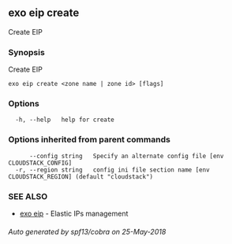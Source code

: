 ## exo eip create

Create EIP

### Synopsis

Create EIP

```
exo eip create <zone name | zone id> [flags]
```

### Options

```
  -h, --help   help for create
```

### Options inherited from parent commands

```
      --config string   Specify an alternate config file [env CLOUDSTACK_CONFIG]
  -r, --region string   config ini file section name [env CLOUDSTACK_REGION] (default "cloudstack")
```

### SEE ALSO

* [exo eip](exo_eip.md)	 - Elastic IPs management

###### Auto generated by spf13/cobra on 25-May-2018
